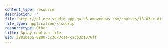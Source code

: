 ```yaml
---
content_type: resource
description: ''
file: https://ol-ocw-studio-app-qa.s3.amazonaws.com/courses/18-03sc-differential-equations-fall-2011/3801be5a0800cc363c1ecacb3b1076ff_Y9_zrupnz0Q.srt
file_type: application/x-subrip
resourcetype: Other
title: 3play caption file
uid: 3801be5a-0800-cc36-3c1e-cacb3b1076ff
---
```

